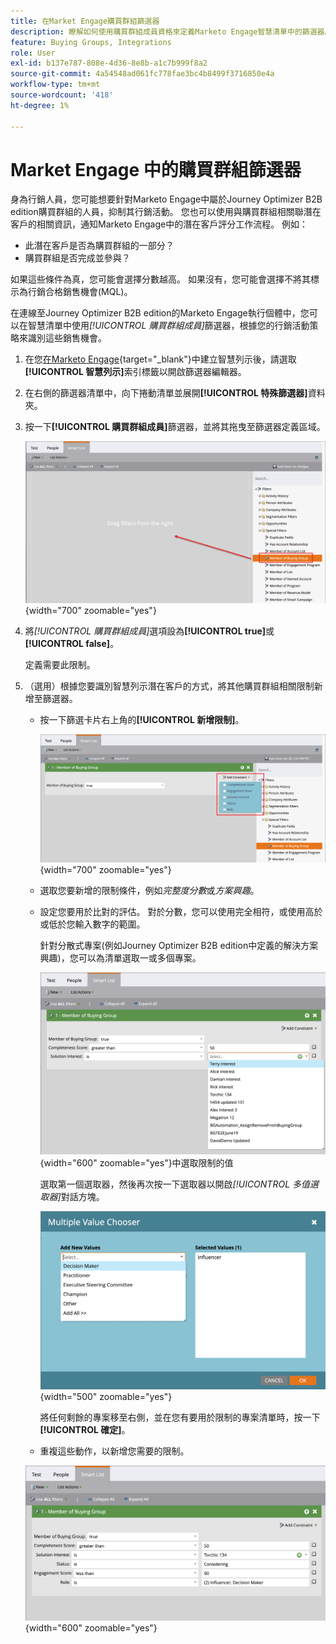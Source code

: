 ```yaml
---
title: 在Market Engage購買群組篩選器
description: 瞭解如何使用購買群組成員資格來定義Marketo Engage智慧清單中的篩選器。
feature: Buying Groups, Integrations
role: User
exl-id: b137e787-808e-4d36-8e8b-a1c7b999f8a2
source-git-commit: 4a54548ad061fc778fae3bc4b8499f3716850e4a
workflow-type: tm+mt
source-wordcount: '418'
ht-degree: 1%

---
```


# Market Engage 中的購買群組篩選器

身為行銷人員，您可能想要針對Marketo Engage中屬於Journey Optimizer B2B edition購買群組的人員，抑制其行銷活動。 您也可以使用與購買群組相關聯潛在客戶的相關資訊，通知Marketo Engage中的潛在客戶評分工作流程。 例如：

* 此潛在客戶是否為購買群組的一部分？
* 購買群組是否完成並參與？

如果這些條件為真，您可能會選擇分數越高。 如果沒有，您可能會選擇不將其標示為行銷合格銷售機會(MQL)。

在連線至Journey Optimizer B2B edition的Marketo Engage執行個體中，您可以在智慧清單中使用&#x200B;_[!UICONTROL 購買群組成員]_&#x200B;篩選器，根據您的行銷活動策略來識別這些銷售機會。

1. 在您[在Marketo Engage](https://experienceleague.adobe.com/zh-hant/docs/marketo/using/product-docs/core-marketo-concepts/smart-lists-and-static-lists/creating-a-smart-list/create-a-smart-list){target="_blank"}中建立智慧列示後，請選取&#x200B;**[!UICONTROL 智慧列示]**&#x200B;索引標籤以開啟篩選器編輯器。

1. 在右側的篩選器清單中，向下捲動清單並展開&#x200B;**[!UICONTROL 特殊篩選器]**&#x200B;資料夾。

1. 按一下&#x200B;**[!UICONTROL 購買群組成員]**&#x200B;篩選器，並將其拖曳至篩選器定義區域。

   ![將購買群組篩選的成員新增至智慧清單](./assets/me-member-of-buying-group-filter-add.png){width="700" zoomable="yes"}

1. 將&#x200B;_[!UICONTROL 購買群組成員]_&#x200B;選項設為&#x200B;**[!UICONTROL true]**&#x200B;或&#x200B;**[!UICONTROL false]**。

   定義需要此限制。

1. （選用）根據您要識別智慧列示潛在客戶的方式，將其他購買群組相關限制新增至篩選器。

   * 按一下篩選卡片右上角的&#x200B;**[!UICONTROL 新增限制]**。

     ![選取其他條件約束](./assets/me-member-of-buying-group-filter-add-constraint.png){width="700" zoomable="yes"}

   * 選取您要新增的限制條件，例如&#x200B;_完整度分數_&#x200B;或&#x200B;_方案興趣_。

   * 設定您要用於比對的評估。 對於分數，您可以使用完全相符，或使用高於或低於您輸入數字的範圍。

     針對分散式專案(例如Journey Optimizer B2B edition中定義的解決方案興趣)，您可以為清單選取一或多個專案。

     ![從清單](./assets/me-member-of-buying-group-filter-constraint-list.png){width="600" zoomable="yes"}中選取限制的值

     選取第一個選取器，然後再次按一下選取器以開啟&#x200B;_[!UICONTROL 多值選取器]_&#x200B;對話方塊。

     ![為條件約束選取多個值](./assets/me-member-of-buying-group-filter-constraint-multiple-value.png){width="500" zoomable="yes"}

     將任何剩餘的專案移至右側，並在您有要用於限制的專案清單時，按一下&#x200B;**[!UICONTROL 確定]**。

   * 重複這些動作，以新增您需要的限制。

   ![具有多重限制的「購買群組」成員](./assets/me-member-of-buying-group-filter-constraints-complete.png){width="600" zoomable="yes"}
